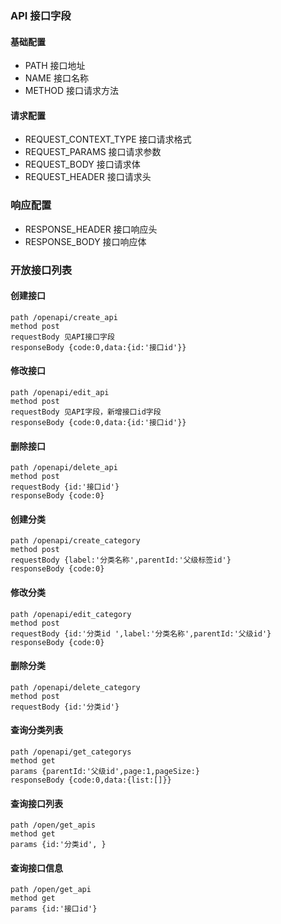
### API 接口字段 

 #### 基础配置
- PATH 接口地址
- NAME 接口名称 
- METHOD 接口请求方法

#### 请求配置
- REQUEST_CONTEXT_TYPE 接口请求格式
- REQUEST_PARAMS 接口请求参数
- REQUEST_BODY 接口请求体
- REQUEST_HEADER 接口请求头

### 响应配置
- RESPONSE_HEADER 接口响应头
- RESPONSE_BODY 接口响应体




### 开放接口列表

#### 创建接口

```
path /openapi/create_api 
method post
requestBody 见API接口字段
responseBody {code:0,data:{id:'接口id'}}
```

#### 修改接口

```
path /openapi/edit_api
method post
requestBody 见API字段，新增接口id字段
responseBody {code:0,data:{id:'接口id'}}
```

#### 删除接口

```
path /openapi/delete_api
method post
requestBody {id:'接口id'}
responseBody {code:0}
```

#### 创建分类

```
path /openapi/create_category
method post
requestBody {label:'分类名称',parentId:'父级标签id'}
responseBody {code:0}
```

#### 修改分类

```
path /openapi/edit_category
method post
requestBody {id:'分类id ',label:'分类名称',parentId:'父级id'}
responseBody {code:0}
```

#### 删除分类

```
path /openapi/delete_category
method post
requestBody {id:'分类id'}
```

#### 查询分类列表

```
path /openapi/get_categorys
method get
params {parentId:'父级id',page:1,pageSize:}
responseBody {code:0,data:{list:[]}}
```

#### 查询接口列表

```
path /open/get_apis
method get
params {id:'分类id', }
```

#### 查询接口信息

```
path /open/get_api
method get
params {id:'接口id'}

```



